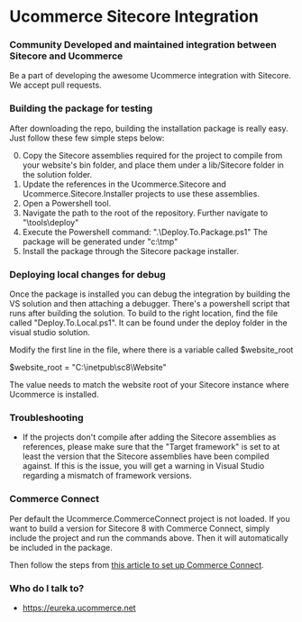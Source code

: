 # Ucommerce Sitecore Integration #

### Community Developed and maintained integration between Sitecore and Ucommerce ###
Be a part of developing the awesome Ucommerce integration with Sitecore. We accept pull requests.

### Building the package for testing ###

After downloading the repo, building the installation package is really easy. 
Just follow these few simple steps below:

0. Copy the Sitecore assemblies required for the project to compile from your website's bin folder, and place them under a lib/Sitecore folder in the solution folder. 
1. Update the references in the Ucommerce.Sitecore and Ucommerce.Sitecore.Installer projects to use these assemblies.
2. Open a Powershell tool.
3. Navigate the path to the root of the repository.
	Further navigate to "\tools\deploy"
4. Execute the Powershell command: ".\Deploy.To.Package.ps1"
	The package will be generated under "c:\tmp"
5. Install the package through the Sitecore package installer.

### Deploying local changes for debug ###

Once the package is installed you can debug the integration by building the VS solution and then attaching a debugger. 
There's a powershell script that runs after building the solution. To build to the right location, find the file called "Deploy.To.Local.ps1". It can be found under the deploy folder in the visual studio solution.

Modify the first line in the file, where there is a variable called $website_root

$website_root = "C:\inetpub\sc8\Website"

The value needs to match the website root of your Sitecore instance where Ucommerce is installed.

### Troubleshooting ###

- If the projects don't compile after adding the Sitecore assemblies as references, please make sure that the "Target framework" is set to at least the version that the Sitecore assemblies have been compiled against. If this is the issue, you will get a warning in Visual Studio regarding a mismatch of framework versions.

### Commerce Connect ###

Per default the Ucommerce.CommerceConnect project is not loaded. If you want to build a version for Sitecore 8 with Commerce Connect, simply include the project and run the commands above. Then it will automatically be included in the package. 

Then follow the steps from [this article to set up Commerce Connect]("https://docs.ucommerce.net/ucommerce/v7.18/sitecore/Commerce-Connect/Installation.html").

### Who do I talk to? ###

* https://eureka.ucommerce.net